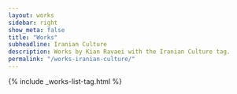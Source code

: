 ```yaml
---
layout: works
sidebar: right
show_meta: false
title: "Works"
subheadline: Iranian Culture
description: Works by Kian Ravaei with the Iranian Culture tag.
permalink: "/works-iranian-culture/"
---
```


{% include _works-list-tag.html %}